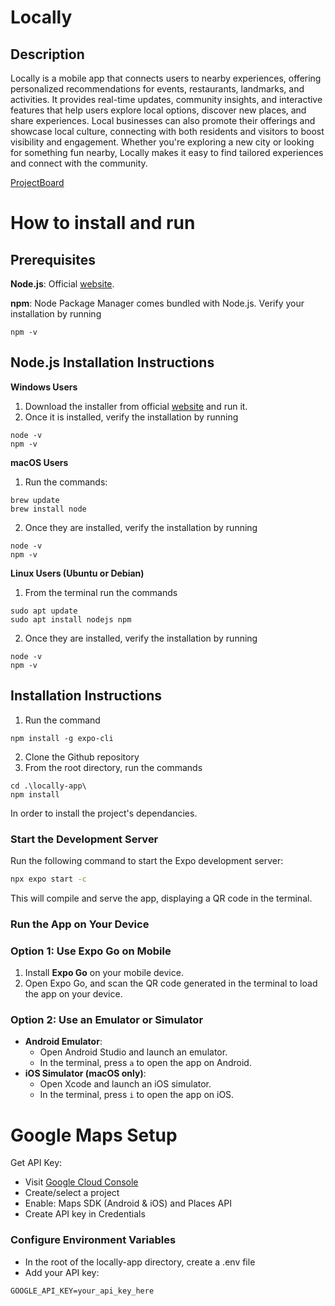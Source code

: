 # Locally

## Description

Locally is a mobile app that connects users to nearby experiences, offering personalized recommendations for events, restaurants, landmarks, and activities. It provides real-time updates, community insights, and interactive features that help users explore local options, discover new places, and share experiences. Local businesses can also promote their offerings and showcase local culture, connecting with both residents and visitors to boost visibility and engagement. Whether you're exploring a new city or looking for something fun nearby, Locally makes it easy to find tailored experiences and connect with the community.

[ProjectBoard](https://trello.com/b/ByZkiFVe/locally)

# How to install and run

## Prerequisites

**Node.js**: Official [website](https://nodejs.org/en).

**npm**: Node Package Manager comes bundled with Node.js. Verify your installation by running

```
npm -v
```

## Node.js Installation Instructions

**Windows Users**

1. Download the installer from official [website](https://nodejs.org/en) and run it.
2. Once it is installed, verify the installation by running

```
node -v
npm -v
```

**macOS Users**

1. Run the commands:

```
brew update
brew install node
```

2. Once they are installed, verify the installation by running

```
node -v
npm -v
```

**Linux Users (Ubuntu or Debian)**

1. From the terminal run the commands

```
sudo apt update
sudo apt install nodejs npm
```

2. Once they are installed, verify the installation by running

```
node -v
npm -v
```

## Installation Instructions

1. Run the command

```
npm install -g expo-cli
```

2. Clone the Github repository
3. From the root directory, run the commands

```
cd .\locally-app\
npm install
```

In order to install the project's dependancies.

### Start the Development Server

Run the following command to start the Expo development server:

```bash
npx expo start -c
```

This will compile and serve the app, displaying a QR code in the terminal.

### Run the App on Your Device

### Option 1: Use Expo Go on Mobile

1. Install **Expo Go** on your mobile device.
2. Open Expo Go, and scan the QR code generated in the terminal to load the app on your device.

### Option 2: Use an Emulator or Simulator

- **Android Emulator**:
  - Open Android Studio and launch an emulator.
  - In the terminal, press `a` to open the app on Android.
- **iOS Simulator (macOS only)**:
  - Open Xcode and launch an iOS simulator.
  - In the terminal, press `i` to open the app on iOS.

# Google Maps Setup
Get API Key:
- Visit [Google Cloud Console](https://console.cloud.google.com/)
- Create/select a project
- Enable: Maps SDK (Android & iOS) and Places API
- Create API key in Credentials
### Configure Environment Variables
- In the root of the locally-app directory, create a .env file
- Add your API key:
``` 
GOOGLE_API_KEY=your_api_key_here
```